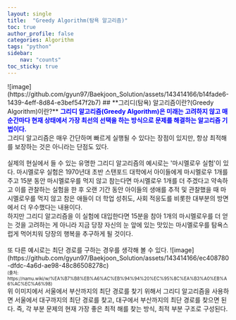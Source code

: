 ```yaml
---
layout: single
title:  "Greedy Algorithm(탐욕 알고리즘)"
toc: true
author_profile: false
categories: Algorithm
tags: "python"
sidebar:
    nav: "counts"
toc_sticky: true
---
```


<head>
  <style>
    table.dataframe {
      white-space: normal;
      width: 100%;
      height: 240px;
      display: block;
      overflow: auto;
      font-family: Arial, sans-serif;
      font-size: 0.9rem;
      line-height: 20px;
      text-align: center;
      border: 0px !important;
    }

    table.dataframe th {
      text-align: center;
      font-weight: bold;
      padding: 8px;
    }

    table.dataframe td {
      text-align: center;
      padding: 8px;
    }

    table.dataframe tr:hover {
      background: #b8d1f3; 
    }

    .output_prompt {
      overflow: auto;
      font-size: 0.9rem;
      line-height: 1.45;
      border-radius: 0.3rem;
      -webkit-overflow-scrolling: touch;
      padding: 0.8rem;
      margin-top: 0;
      margin-bottom: 15px;
      font: 1rem Consolas, "Liberation Mono", Menlo, Courier, monospace;
      color: $code-text-color;
      border: solid 1px $border-color;
      border-radius: 0.3rem;
      word-break: normal;
      white-space: pre;
    }

  .dataframe tbody tr th:only-of-type {
      vertical-align: middle;
  }

  .dataframe tbody tr th {
      vertical-align: top;
  }

  .dataframe thead th {
      text-align: center !important;
      padding: 8px;
  }

  .page__content p {
      margin: 0 0 0px !important;
  }

  .page__content p > strong {
    font-size: 0.8rem !important;
  }

  </style>
</head>
![image](https://github.com/gyun97/Baekjoon_Solution/assets/143414166/b14fade6-1439-4eff-8d84-e3bef547f2b7)
## **그리디(탐욕) 알고리즘이란?(Greedy Algorithm)이란?**
<span style = "color:blue; font-weight:bold;">
그리디 알고리즘(Greedy Algorithm)은 미래는 고려하지 않고 매 순간마다 현재 상태에서 가장 최선의 선택을 하는 방식으로 문제를 해결하는 알고리즘 기법이다.</span><br>
그리디 알고리즘은 매우 간단하며 빠르게 실행될 수 있다는 장점이 있지만, 항상 최적해를 보장하는 것은 아니라는 단점도 있다.
<br>
<br>
실제의 현실에서 들 수 있는 유명한 그리디 알고리즘의 예시로는 '마시멜로우 실험'이 있다. 마시멜로우 실험은 1970년대 초반 스탠포드 대학에서 아이들에게 마시멜로우 1개를 주고 15분 동안 마시멜로우를 먹지 않고 참는다면 마시멜로우 1개를 더 주겠다고 약속하고 이를 관찰하는 실험을 한 후 오랜 기간 동안 아이들의 생애를 추적 및 관찰했을 때 마시멜로우를 먹지 않고 참은 애들이 더 학업 성취도, 사회 적응도를 비롯한 대부분의 방면에서 더 우수했다는 내용이다.<br>
하지만 그리디 알고리즘을 이 실험에 대입한다면 15분을 참아 1개의 마시멜로우를 더 얻는 것을 고려하는 게 아니라 지금 당장 자신의 눈 앞에 있는 맛있는 마시멜로우를 탐욕스럽게 먹어치워 당장의 행복을 추구하게 될 것이다.<br>
<br>
또 다른 예시로는 최단 경로를 구하는 경우를 생각해 볼 수 있다.
![image](https://github.com/gyun97/Baekjoon_Solution/assets/143414166/ec408780-dfdc-4a6d-ae98-48c86508278c)
<span style = "font-size:10px;"><br>
(출처: https://namu.wiki/w/%EA%B7%B8%EB%A6%AC%EB%94%94%20%EC%95%8C%EA%B3%A0%EB%A6%AC%EC%A6%98)</span><br>
위 이미지에서 서울에서 부산까지의 최단 경로를 찾기 위해서 그리디 알고리즘을 사용하면 서울에서 대구까지의 최단 경로를 찾고, 대구에서 부산까지의 최단 경로를 찾으면 된다. 즉, 각 부분 문제의 현재 가장 좋은 최적 해를 찾는 방식, 최적 부분 구조로 구성된다.